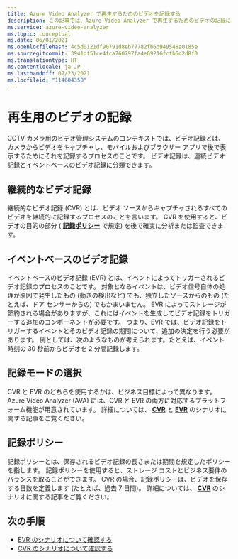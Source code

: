 ```yaml
---
title: Azure Video Analyzer で再生するためのビデオを記録する
description: この記事では、Azure Video Analyzer で再生するためのビデオの記録について説明します。
ms.service: azure-video-analyzer
ms.topic: conceptual
ms.date: 06/01/2021
ms.openlocfilehash: 4c5d0121df90791d8eb77782fb6d949548a0185e
ms.sourcegitcommit: 3941df51ce4fca760797fa4e09216fcfb5d2d8f0
ms.translationtype: HT
ms.contentlocale: ja-JP
ms.lasthandoff: 07/23/2021
ms.locfileid: "114604358"
---
```

# <a name="record-video-for-playback"></a>再生用のビデオの記録

CCTV カメラ用のビデオ管理システムのコンテキストでは、ビデオ記録とは、カメラからビデオをキャプチャし、モバイルおよびブラウザー アプリで後で表示するためにそれを記録するプロセスのことです。 ビデオ記録は、連続ビデオ記録とイベントベースのビデオ記録に分類できます。

## <a name="continuous-video-recording"></a>継続的なビデオ記録

継続的なビデオ記録 (CVR) とは、ビデオ ソースからキャプチャされるすべてのビデオを継続的に記録するプロセスのことを言います。 CVR を使用すると、ビデオの目的の部分 ( **[記録ポリシー](#recording-policy)** で規定) を後で確実に分析または監査できます。


## <a name="event-based-video-recording"></a>イベントベースのビデオ記録

イベントベースのビデオ記録 (EVR) とは、イベントによってトリガーされるビデオ記録のプロセスのことです。 対象となるイベントは、ビデオ信号自体の処理が原因で発生したもの (動きの検出など) でも、独立したソースからのもの (たとえば、ドア センサーからの) でもかまいません。 EVR によってストレージが節約される場合がありますが、これにはイベントを生成してビデオ記録をトリガーする追加のコンポーネントが必要です。 つまり、EVR では、ビデオ記録をトリガーするイベントとそのビデオ記録の期間について、追加の決定を行う必要があります。 例としては、次のようなものが考えられます。たとえば、イベント時刻の 30 秒前からビデオを 2 分間記録します。

## <a name="choosing-recording-modes"></a>記録モードの選択

CVR と EVR のどちらを使用するかは、ビジネス目標によって異なります。 Azure Video Analyzer (AVA) には、CVR と EVR の両方に対応するプラットフォーム機能が用意されています。 詳細については、 **[CVR](continuous-video-recording.md)** と **[EVR](event-based-video-recording-concept.md)** のシナリオに関する記事をご覧ください。

## <a name="recording-policy"></a>記録ポリシー

記録ポリシーとは、保存されるビデオ記録の長さまたは期間を規定したポリシーを指します。 記録ポリシーを使用すると、ストレージ コストとビジネス要件のバランスを取ることができます。 CVR の場合、記録ポリシーは、ビデオを保存する日数を定義します (たとえば、過去 7 日間)。 詳細については、 **[CVR](continuous-video-recording.md)** のシナリオに関する記事をご覧ください。

## <a name="next-steps"></a>次の手順

- [EVR のシナリオについて確認する](event-based-video-recording-concept.md)
- [CVR のシナリオについて確認する](continuous-video-recording.md)
